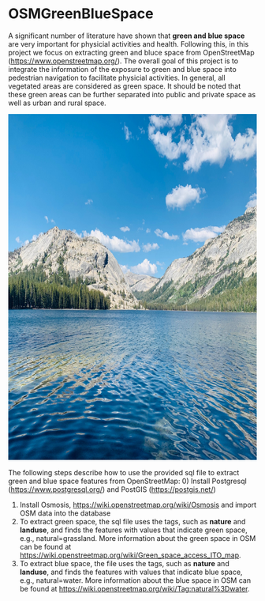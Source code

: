 # OSMGreenBlueSpace
A significant number of literature have shown that **green and blue space** are very important for physicial activities and health. Following this, in this project we focus on extracting green and bluce space from OpenStreetMap (https://www.openstreetmap.org/). The overall goal of this project is to integrate the information of the exposure to green and blue space into pedestrian navigation to facilitate physicial activities. In general, all vegetated areas are considered as green space. It should be noted that these green areas can be further separated into public and private space as well as urban and rural space. 

<img width="600" height="700"  src="https://github.com/wzy19840102/OSMGreenBlueSpace/blob/main/fig/blue.jpg" />

The following steps describe how to use the provided sql file to extract green and blue space features from OpenStreetMap: 
0) Install Postgresql (https://www.postgresql.org/) and PostGIS (https://postgis.net/)
1) Install Osmosis, https://wiki.openstreetmap.org/wiki/Osmosis and import OSM data into the database
2) To extract green space,  the sql file uses the tags, such as **nature** and **landuse**,  and finds the features with values that indicate green space, e.g., natural=grassland. More information about the green space in OSM can be found at https://wiki.openstreetmap.org/wiki/Green_space_access_ITO_map.  
3) To extract blue space, the file uses the tags, such as **nature** and **landuse**,  and finds the features with values that indicate blue space, e.g., natural=water. More information about the blue space in OSM can be found at https://wiki.openstreetmap.org/wiki/Tag:natural%3Dwater.   

